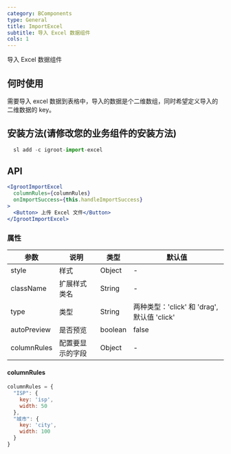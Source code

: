```yaml
---
category: BComponents
type: General
title: ImportExcel
subtitle: 导入 Excel 数据组件
cols: 1
---
```


导入 Excel 数据组件

## 何时使用

需要导入 excel 数据到表格中，导入的数据是个二维数组，同时希望定义导入的二维数据的 key。

## 安装方法(请修改您的业务组件的安装方法)

```jsx
  sl add -c igroot-import-excel
```

## API

```jsx
<IgrootImportExcel 
  columnRules={columnRules}
  onImportSuccess={this.handleImportSuccess}
>
  <Button> 上传 Excel 文件</Button>
</IgrootImportExcel>
```

### 属性

| 参数 | 说明 | 类型 | 默认值 |
| --- | --- | --- | --- |
| style | 样式 | Object | - |
| className | 扩展样式类名 | String | - |
| type | 类型 | String | 两种类型：'click' 和 'drag', 默认值 'click' |
| autoPreview | 是否预览 | boolean | false |
| columnRules | 配置要显示的字段 | Object | - |

#### columnRules
```jsx
columnRules = {
  "ISP": {
    key: 'isp',
    width: 50
  },
  "城市": {
    key: 'city',
    width: 100
  }
}
```